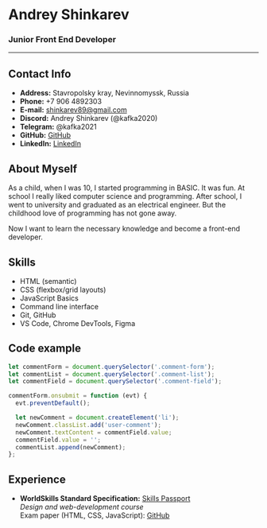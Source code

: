 # Andrey Shinkarev
### Junior Front End Developer

---

## Contact Info
- **Address:** Stavropolsky kray, Nevinnomyssk, Russia
- **Phone:** +7 906 4892303
- **E-mail:** shinkarev89@gmail.com
- **Discord:** Andrey Shinkarev (@kafka2020)
- **Telegram:** @kafka2021
- **GitHub:** [GitHub](https://github.com/kafka2020)
- **LinkedIn:** [LinkedIn](https://www.https://www.linkedin.com/in/andrey-shinkarev-0b43b4166/)

## About Myself
As a child, when I was 10, I started programming in BASIC. It was fun. At school I really liked computer science and programming. After school, I went to university and graduated as an electrical engineer. But the childhood love of programming has not gone away.

Now I want to learn the necessary knowledge and become a front-end developer.

## Skills
- HTML (semantic)
- CSS (flexbox/grid layouts)
- JavaScript Basics
- Command line interface 
- Git, GitHub
- VS Code, Chrome DevTools, Figma

## Code example
```JavaScript
let commentForm = document.querySelector('.comment-form');
let commentList = document.querySelector('.comment-list');
let commentField = document.querySelector('.comment-field');

commentForm.onsubmit = function (evt) {
  evt.preventDefault();

  let newComment = document.createElement('li');
  newComment.classList.add('user-comment');
  newComment.textContent = commentField.value;
  commentField.value = '';
  commentList.append(newComment);
};
```

## Experience
- **WorldSkills Standard Specification:** [Skills Passport](https://sp.dp.worldskills.ru/679252e3-5671-4453-b872-c605afdfaf98)  
_Design and web-development course_  
Exam paper (HTML, CSS, JavaScript): [GitHub](https://kafka2020.github.io/Design.pro/)
